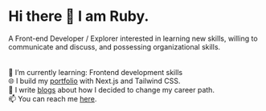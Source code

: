 # Hi there 👋 I am Ruby.

A Front-end Developer / Explorer interested in learning new skills, willing to communicate and discuss, and possessing organizational skills.
<br /><br /><br />
🌱 I’m currently learning: Frontend development skills 
<br />
🌐 I build my [portfolio](https://rrubyitzuchen.vercel.app/) with Next.js and Tailwind CSS. 
<br />
📔 I write [blogs](https://medium.com/@rrubyitzuchen/about-my-career-changing-1-8e2fc3ba069e) about how I decided to change my career path.
<br />
📫 You can reach me [here](mailto:rrubyitzuchen@gmail).
<!--
**RubyTzu/RubyTzu** is a ✨ _special_ ✨ repository because its `README.md` (this file) appears on your GitHub profile.

Here are some ideas to get you started:

- 🔭 I’m currently working on ...
- 🌱 I’m currently learning ...
- 👯 I’m looking to collaborate on ...
- 🤔 I’m looking for help with ...
- 💬 Ask me about ...
- 📫 How to reach me: ...
- 😄 Pronouns: ...
- ⚡ Fun fact: ...
-->
